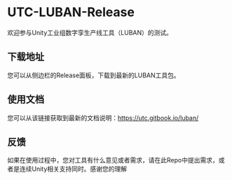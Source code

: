 # UTC-LUBAN-Release
欢迎参与Unity工业组数字孪生产线工具（LUBAN）的测试。
## 下载地址
您可以从侧边栏的Release面板，下载到最新的LUBAN工具包。
## 使用文档
您可以从该链接获取到最新的文档说明：https://utc.gitbook.io/luban/
## 反馈
如果在使用过程中，您对工具有什么意见或者需求，请在此Repo中提出需求，或者是连续Unity相关支持同时。感谢您的理解
